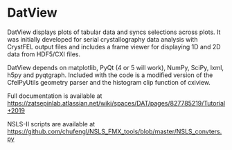 # DatView
DatView displays plots of tabular data and syncs selections across plots. It was initially developed for serial crystallography data analysis with CrystFEL output files and includes a frame viewer for displaying 1D and 2D data from HDF5/CXI files.

DatView depends on matplotlib, PyQt (4 or 5 will work), NumPy, SciPy, lxml, h5py and pyqtgraph. Included with the code is a modified version of the CfelPyUtils geometry parser and the histogram clip function of cxiview.

Full documentation is available at https://zatsepinlab.atlassian.net/wiki/spaces/DAT/pages/827785219/Tutorial+2019

NSLS-II scripts are available at https://github.com/chufengl/NSLS_FMX_tools/blob/master/NSLS_convters.py
